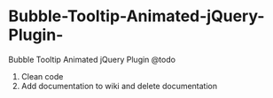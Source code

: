 # Bubble-Tooltip-Animated-jQuery-Plugin-
Bubble Tooltip Animated jQuery Plugin 
@todo 
1. Clean code
2. Add documentation to wiki and delete documentation
